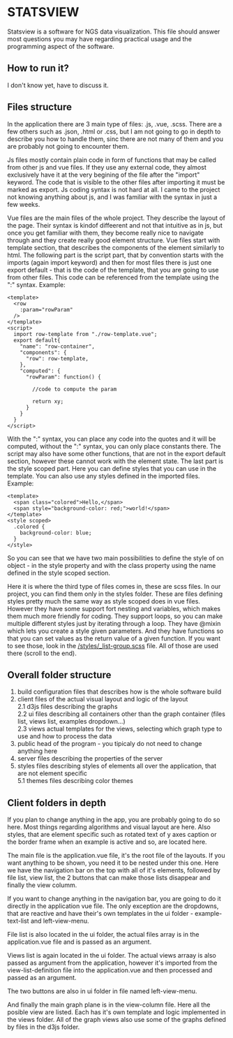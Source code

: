 # STATSVIEW  
Statsview is a software for NGS data visualization. This file should answer most questions you may have regarding practical usage and the programming aspect of the software.

## How to run it?  
I don't know yet, have to discuss it.

## Files structure
In the application there are 3 main type of files: .js, .vue, .scss.
There are a few others such as .json, .html or .css, but I am not going to go in depth to describe you how to handle them,
sinc there are not many of them and you are probably not going to encounter them.  

Js files mostly contain plain code in form of functions that may be called from other js and vue files. If they use any external code, they almost exclusively have it at 
the very begining of the file after the "import" keyword. The code that is visible to the other files after importing it must be marked as export. 
Js coding syntax is not hard at all. I came to the project not knowing anything about js, and I was familiar with the syntax in just a few weeks.  

Vue files are the main files of the whole project. They describe the layout of the page. 
Their syntax is kindof diffeerent and not that intuitive as in js, but once you get familiar with them, they become 
really nice to navigate through and they create really good element structure. 
Vue files start with template section, that describes the components of the element similarly to html. 
The following part is the script part, that by convention starts with the imports (again import keyword) and then for 
most files there is just one export default - that is the code of the template, that you are going to use from other files. 
This code can be referenced from the template using the ":" syntax. Example:  

    <template>
      <row
        :param="rowParam"
      />
    </template>
    <script>
      import row-template from "./row-template.vue";
      export default{
        "name": "row-container",
        "components": {
          "row": row-template,
        },
        "computed": {
          "rowParam": function() {
          
            //code to compute the param
            
            return xy;
          }
        }
      }
    </script>

With the ":" syntax, you can place any code into the quotes and it will be computed, without the ":" syntax, you can only place constants there. 
The script may also have some other functions, that are not in the export default section, however these cannot work with the element state. 
The last part is the style scoped part. Here you can define styles that you can use in the template. You can also use any styles defined in the imported files.
Example:

    <template>
      <span class="colored">Hello,</span>
      <span style="background-color: red;">world!</span>
    </template>
    <style scoped>
      .colored {
        background-color: blue;
      }
    </style>
    
So you can see that we have two main possibilities to define the style of on object - 
in the style property and with the class property using the name defined in the style scoped section.

Here it is where the third type of files comes in, these are scss files. In our project, you can find them only in the styles folder. 
These are files defining styles pretty much the same way as style scoped does in vue files. 
However they have some support fort nesting and variables, which makes them much more friendly for coding. 
They support  loops, so you can make multiple different styles just by iterating through a loop. 
They have @mixin which lets you create a style given parameters. 
And they have functions so that you can set values as the return value of a given function.
If you want to see those, look in the [/styles/_list-group.scss](./styles/_list-group.scss) file. All of those are used there (scroll to the end).
    

## Overall folder structure  
1. build      configuration files that describes how is the whole software build  
2. client     files of the actual visual layout and logic of the layout  
2.1 d3js      files describing the graphs  
2.2 ui        files describing all containers other than the graph container (files list, views list, examples dropdown...)  
2.3 views     actual templates for the views, selecting which graph type to use and how to process the data  
3. public     head of the program - you tipicaly do not need to change anything here  
4. server     files describing the properties of the server  
5. styles     files describing styles of elements all over the application, that are not element specific  
  5.1 themes    files describing color themes  

## Client folders in depth  
If you plan to change anything in the app, you are probably going to do so here. Most things regarding algorithms and visual layout are here. 
Also styles, that are element specific such as rotated text of y axes caption or the border frame when an example is active and so, are located here.  

The main file is the application.vue file, it's the root file of the layouts. If you want anything to be shown, you need it to be nested under this one.
Here we have the navigation bar on the top with all of it's elements, followed by file list, 
view list, the 2 buttons that can make those lists disappear and finally the view columm.  

If you want to change anything in the navigation bar, you are going to do it directly in the application vue file.
The only exception are the dropdowns, that are reactive and have their's own templates in the ui folder - example-text-list and left-view-menu.  

File list is also located in the ui folder, the actual files array is in the application.vue file and is passed as an argument.  

Views list is again located in the ui folder. The actual views arraay is also passed as argument from the application, 
however it's imported from the view-list-definition file into the application.vue and then processed and passed as an argument.  

The two buttons are also in ui folder in file named left-view-menu.  

And finally the main graph plane is in the view-column file. Here all the posible view are listed. Each has it's own template and logic implemented in the views folder. 
All of the graph views also use some of the graphs defined by files in the d3js folder. 
